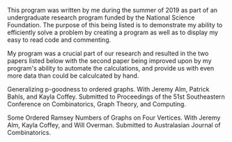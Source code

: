 This program was written by me during the summer of 2019 as part of an undergraduate research program funded by the National Science Foundation.
The purpose of this being listed is to demonstrate my ability to efficiently solve a problem by creating a program as well as to display my easy to read code and commenting.


My program was a crucial part of our research and resulted in the two papers listed below with the second paper being improved upon by my program's ability to automate the 
calculations, and provide us with even more data than could be calculcated by hand.

Generalizing p-goodness to ordered graphs. With Jeremy Alm, Patrick Bahls, and Kayla Coffey.
Submitted to Proceedings of the 51st Southeastern Conference on Combinatorics, Graph Theory, and Computing.

Some Ordered Ramsey Numbers of Graphs on Four Vertices. With Jeremy Alm, Kayla Coffey, and Will Overman. Submitted to Australasian Journal of Combinatorics.
